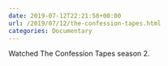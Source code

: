 ```yaml
---
date: 2019-07-12T22:21:58+00:00
url: /2019/07/12/the-confession-tapes.html
categories: Documentary
---
```

Watched The Confession Tapes season 2.




